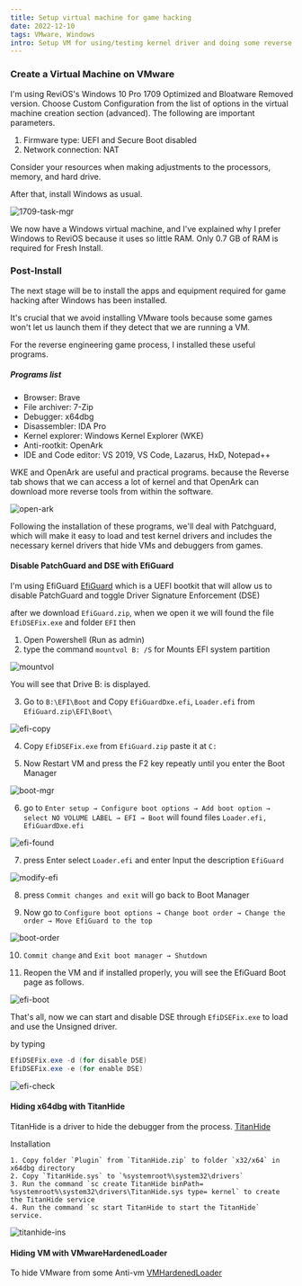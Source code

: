 ```yaml
---
title: Setup virtual machine for game hacking
date: 2022-12-10
tags: VMware, Windows
intro: Setup VM for using/testing kernel driver and doing some reverse engineering with the kernel driver that can hide debugger.
---
```


### Create a Virtual Machine on VMware
I'm using ReviOS's Windows 10 Pro 1709 Optimized and Bloatware Removed version.
Choose Custom Configuration from the list of options in the virtual machine creation section (advanced). The following are important parameters.

1. Firmware type: UEFI and Secure Boot disabled
2. Network connection: NAT

Consider your resources when making adjustments to the processors, memory, and hard drive.

After that, install Windows as usual.

![1709-task-mgr](/blog_imgs/1709-task-mgr.png)

We now have a Windows virtual machine, and I've explained why I prefer Windows to ReviOS because it uses so little RAM. Only 0.7 GB of RAM is required for Fresh Install.

### Post-Install

The next stage will be to install the apps and equipment required for game hacking after Windows has been installed.

It's crucial that we avoid installing VMware tools because some games won't let us launch them if they detect that we are running a VM.

For the reverse engineering game process, I installed these useful programs.

##### Programs list
- Browser: Brave
- File archiver: 7-Zip
- Debugger: x64dbg
- Disassembler: IDA Pro
- Kernel explorer: Windows Kernel Explorer (WKE)
- Anti-rootkit: OpenArk
- IDE and Code editor: VS 2019, VS Code, Lazarus, HxD, Notepad++

WKE and OpenArk are useful and practical programs. because the Reverse tab shows that we can access a lot of kernel and that OpenArk can download more reverse tools from within the software.

![open-ark](/blog_imgs/open-ark.png)

Following the installation of these programs, we'll deal with Patchguard, which will make it easy to load and test kernel drivers and includes the necessary kernel drivers that hide VMs and debuggers from games.

#### Disable PatchGuard and DSE with EfiGuard

I'm using EfiGuard [EfiGuard](https://github.com/Mattiwatti/EfiGuard) which is a UEFI bootkit that will allow us to disable PatchGuard and toggle Driver Signature Enforcement (DSE)

after we download `EfiGuard.zip`, when we open it we will found the file `EfiDSEFix.exe` and folder `EFI` then

1. Open Powershell (Run as admin)
2. type the command `mountvol B: /S` for Mounts EFI system partition

![mountvol](/blog_imgs/mountvol.png)

You will see that Drive B: is displayed.

3. Go to `B:\EFI\Boot` and Copy `EfiGuardDxe.efi`, `Loader.efi` from `EfiGuard.zip\EFI\Boot\`

![efi-copy](/blog_imgs/efi-copy1.png)

4. Copy `EfiDSEFix.exe` from `EfiGuard.zip` paste it at `C:`

5. Now Restart VM and press the F2 key repeatly until you enter the Boot Manager

![boot-mgr](/blog_imgs/boot-mgr.png)

6. go to `Enter setup → Configure boot options → Add boot option → select NO VOLUME LABEL → EFI → Boot` will found files `Loader.efi, EfiGuardDxe.efi`

![efi-found](/blog_imgs/efi-found.png)

7. press Enter select `Loader.efi` and enter Input the description `EfiGuard`

![modify-efi](/blog_imgs/modify-efi.png)

8. press `Commit changes and exit` will go back to Boot Manager

9. Now go to `Configure boot options → Change boot order → Change the order → Move EfiGuard to the top`

![boot-order](/blog_imgs/boot-order.png)

10. `Commit change` and `Exit boot manager → Shutdown`

11. Reopen the VM and if installed properly, you will see the EfiGuard Boot page as follows.

![efi-boot](/blog_imgs/efi-boot.png)

That's all, now we can start and disable DSE through `EfiDSEFix.exe` to load and use the Unsigned driver.

by typing
```powershell
EfiDSEFix.exe -d (for disable DSE)
EfiDSEFix.exe -e (for enable DSE)
```

![efi-check](/blog_imgs/efi-check.png)

#### Hiding x64dbg with TitanHide

TitanHide is a driver to hide the debugger from the process. [TitanHide](https://github.com/mrexodia/TitanHide)

Installation
```
1. Copy folder `Plugin` from `TitanHide.zip` to folder `x32/x64` in x64dbg directory
2. Copy `TitanHide.sys` to `%systemroot%\system32\drivers`
3. Run the command `sc create TitanHide binPath= %systemroot%\system32\drivers\TitanHide.sys type= kernel` to create the TitanHide service
4. Run the command `sc start TitanHide to start the TitanHide` service.
```
![titanhide-ins](/blog_imgs/titanhide-ins.png)

#### Hiding VM with VMwareHardenedLoader

To hide VMware from some Anti-vm [VMHardenedLoader](https://github.com/hzqst/VmwareHardenedLoader)


